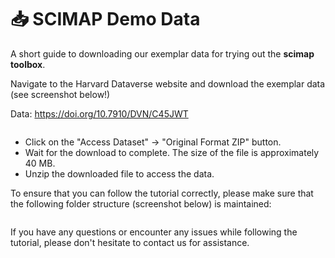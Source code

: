 # 📥 SCIMAP Demo Data

A short guide to downloading our exemplar data for trying out the **scimap toolbox**.

Navigate to the Harvard Dataverse website and download the exemplar data (see screenshot below!)

Data: https://doi.org/10.7910/DVN/C45JWT


```python

```

- Click on the "Access Dataset" → "Original Format ZIP" button.
- Wait for the download to complete. The size of the file is approximately 40 MB.
- Unzip the downloaded file to access the data.
  
To ensure that you can follow the tutorial correctly, please make sure that the following folder structure (screenshot below) is maintained:




```python

```

If you have any questions or encounter any issues while following the tutorial, please don't hesitate to contact us for assistance.


```python

```
